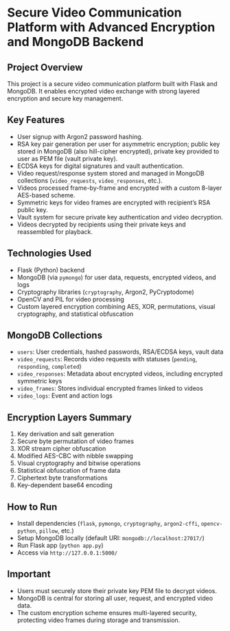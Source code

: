 # Secure Video Communication Platform with Advanced Encryption and MongoDB Backend

## Project Overview  
This project is a secure video communication platform built with Flask and MongoDB. It enables encrypted video exchange with strong layered encryption and secure key management.

## Key Features  
- User signup with Argon2 password hashing.  
- RSA key pair generation per user for asymmetric encryption; public key stored in MongoDB (also hill-cipher encrypted), private key provided to user as PEM file (vault private key).  
- ECDSA keys for digital signatures and vault authentication.  
- Video request/response system stored and managed in MongoDB collections (`video_requests`, `video_responses`, etc.).  
- Videos processed frame-by-frame and encrypted with a custom 8-layer AES-based scheme.  
- Symmetric keys for video frames are encrypted with recipient’s RSA public key.  
- Vault system for secure private key authentication and video decryption.  
- Videos decrypted by recipients using their private keys and reassembled for playback.

## Technologies Used  
- Flask (Python) backend  
- MongoDB (via `pymongo`) for user data, requests, encrypted videos, and logs  
- Cryptography libraries (`cryptography`, Argon2, PyCryptodome)  
- OpenCV and PIL for video processing  
- Custom layered encryption combining AES, XOR, permutations, visual cryptography, and statistical obfuscation  

## MongoDB Collections  
- `users`: User credentials, hashed passwords, RSA/ECDSA keys, vault data  
- `video_requests`: Records video requests with statuses (`pending`, `responding`, `completed`)  
- `video_responses`: Metadata about encrypted videos, including encrypted symmetric keys  
- `video_frames`: Stores individual encrypted frames linked to videos  
- `video_logs`: Event and action logs  

## Encryption Layers Summary  
1. Key derivation and salt generation  
2. Secure byte permutation of video frames  
3. XOR stream cipher obfuscation  
4. Modified AES-CBC with nibble swapping  
5. Visual cryptography and bitwise operations  
6. Statistical obfuscation of frame data  
7. Ciphertext byte transformations  
8. Key-dependent base64 encoding  

## How to Run  
- Install dependencies (`flask`, `pymongo`, `cryptography`, `argon2-cffi`, `opencv-python`, `pillow`, etc.)  
- Setup MongoDB locally (default URI: `mongodb://localhost:27017/`)  
- Run Flask app (`python app.py`)  
- Access via `http://127.0.0.1:5000/`  

## Important  
- Users must securely store their private key PEM file to decrypt videos.  
- MongoDB is central for storing all user, request, and encrypted video data.  
- The custom encryption scheme ensures multi-layered security, protecting video frames during storage and transmission.
